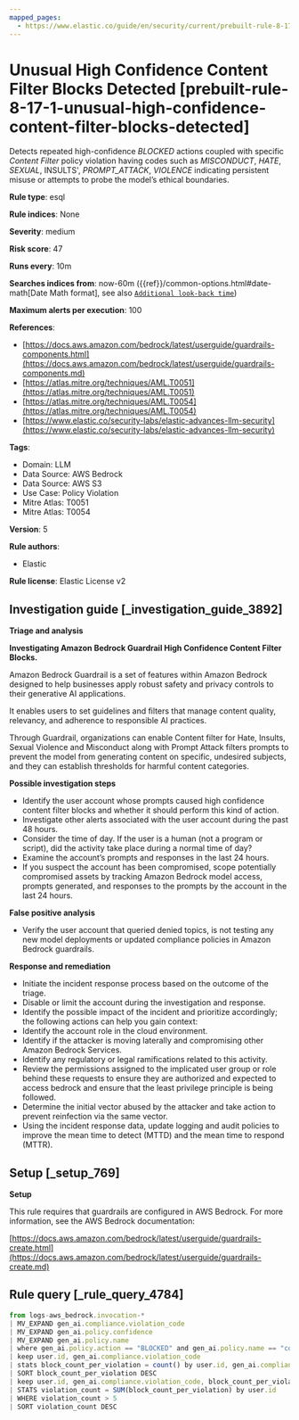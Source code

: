 ```yaml
---
mapped_pages:
  - https://www.elastic.co/guide/en/security/current/prebuilt-rule-8-17-1-unusual-high-confidence-content-filter-blocks-detected.html
---
```


# Unusual High Confidence Content Filter Blocks Detected [prebuilt-rule-8-17-1-unusual-high-confidence-content-filter-blocks-detected]

Detects repeated high-confidence *BLOCKED* actions coupled with specific *Content Filter* policy violation having codes such as *MISCONDUCT*, *HATE*, *SEXUAL*, INSULTS', *PROMPT_ATTACK*, *VIOLENCE* indicating persistent misuse or attempts to probe the model’s ethical boundaries.

**Rule type**: esql

**Rule indices**: None

**Severity**: medium

**Risk score**: 47

**Runs every**: 10m

**Searches indices from**: now-60m ({{ref}}/common-options.html#date-math[Date Math format], see also [`Additional look-back time`](docs-content://solutions/security/detect-and-alert/create-detection-rule.md#rule-schedule))

**Maximum alerts per execution**: 100

**References**:

* [https://docs.aws.amazon.com/bedrock/latest/userguide/guardrails-components.html](https://docs.aws.amazon.com/bedrock/latest/userguide/guardrails-components.md)
* [https://atlas.mitre.org/techniques/AML.T0051](https://atlas.mitre.org/techniques/AML.T0051)
* [https://atlas.mitre.org/techniques/AML.T0054](https://atlas.mitre.org/techniques/AML.T0054)
* [https://www.elastic.co/security-labs/elastic-advances-llm-security](https://www.elastic.co/security-labs/elastic-advances-llm-security)

**Tags**:

* Domain: LLM
* Data Source: AWS Bedrock
* Data Source: AWS S3
* Use Case: Policy Violation
* Mitre Atlas: T0051
* Mitre Atlas: T0054

**Version**: 5

**Rule authors**:

* Elastic

**Rule license**: Elastic License v2

## Investigation guide [_investigation_guide_3892]

**Triage and analysis**

**Investigating Amazon Bedrock Guardrail High Confidence Content Filter Blocks.**

Amazon Bedrock Guardrail is a set of features within Amazon Bedrock designed to help businesses apply robust safety and privacy controls to their generative AI applications.

It enables users to set guidelines and filters that manage content quality, relevancy, and adherence to responsible AI practices.

Through Guardrail, organizations can enable Content filter for Hate, Insults, Sexual Violence and Misconduct along with Prompt Attack filters prompts to prevent the model from generating content on specific, undesired subjects, and they can establish thresholds for harmful content categories.

**Possible investigation steps**

* Identify the user account whose prompts caused high confidence content filter blocks and whether it should perform this kind of action.
* Investigate other alerts associated with the user account during the past 48 hours.
* Consider the time of day. If the user is a human (not a program or script), did the activity take place during a normal time of day?
* Examine the account’s prompts and responses in the last 24 hours.
* If you suspect the account has been compromised, scope potentially compromised assets by tracking Amazon Bedrock model access, prompts generated, and responses to the prompts by the account in the last 24 hours.

**False positive analysis**

* Verify the user account that queried denied topics, is not testing any new model deployments or updated compliance policies in Amazon Bedrock guardrails.

**Response and remediation**

* Initiate the incident response process based on the outcome of the triage.
* Disable or limit the account during the investigation and response.
* Identify the possible impact of the incident and prioritize accordingly; the following actions can help you gain context:
* Identify the account role in the cloud environment.
* Identify if the attacker is moving laterally and compromising other Amazon Bedrock Services.
* Identify any regulatory or legal ramifications related to this activity.
* Review the permissions assigned to the implicated user group or role behind these requests to ensure they are authorized and expected to access bedrock and ensure that the least privilege principle is being followed.
* Determine the initial vector abused by the attacker and take action to prevent reinfection via the same vector.
* Using the incident response data, update logging and audit policies to improve the mean time to detect (MTTD) and the mean time to respond (MTTR).


## Setup [_setup_769]

**Setup**

This rule requires that guardrails are configured in AWS Bedrock. For more information, see the AWS Bedrock documentation:

[https://docs.aws.amazon.com/bedrock/latest/userguide/guardrails-create.html](https://docs.aws.amazon.com/bedrock/latest/userguide/guardrails-create.md)


## Rule query [_rule_query_4784]

```js
from logs-aws_bedrock.invocation-*
| MV_EXPAND gen_ai.compliance.violation_code
| MV_EXPAND gen_ai.policy.confidence
| MV_EXPAND gen_ai.policy.name
| where gen_ai.policy.action == "BLOCKED" and gen_ai.policy.name == "content_policy" and gen_ai.policy.confidence LIKE "HIGH" and gen_ai.compliance.violation_code IN ("HATE", "MISCONDUCT", "SEXUAL", "INSULTS", "PROMPT_ATTACK", "VIOLENCE")
| keep user.id, gen_ai.compliance.violation_code
| stats block_count_per_violation = count() by user.id, gen_ai.compliance.violation_code
| SORT block_count_per_violation DESC
| keep user.id, gen_ai.compliance.violation_code, block_count_per_violation
| STATS violation_count = SUM(block_count_per_violation) by user.id
| WHERE violation_count > 5
| SORT violation_count DESC
```


